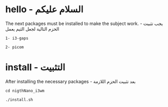 # hello - السلام عليكم


The next packages must be installed to make the subject work. - يجب تثبيت الحزم التالية لجعل الثيم يعمل

```
1- i3-gaps

2- picom

```

# install - التثبيت
 After installing the necessary packages -
بعد تثبيت الحزم اللازمة

```
cd nigthNano_i3wm

./install.sh

```
